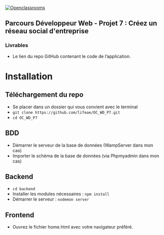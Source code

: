 [![Openclassrooms](https://1to1progress.fr/wp-content/uploads/2019/05/openclassrooms-e1557761236158.png)](https://openclassrooms.com)
## Parcours Développeur Web - Projet 7 : Créez un réseau social d'entreprise
### Livrables
*  Le lien du repo GitHub contenant le code de l’application.

# Installation

## Téléchargement du repo
 - Se placer dans un dossier qui vous convient avec le terminal
 - `git clone https://github.com/lifeae/OC_WD_P7.git`
 - `cd OC_WD_P7`
## BDD
 - Démarrer le serveur de la base de données (WampServer dans mon cas)
 - Importer le schéma de la base de données (via Phpmyadmin dans mon cas)
## Backend
 - `cd backend`
 - Installer les modules nécessaires : `npm install`
 - Démarrer le serveur : `nodemon server`
## Frontend
 - Ouvrez le fichier home.html avec votre navigateur préféré.
